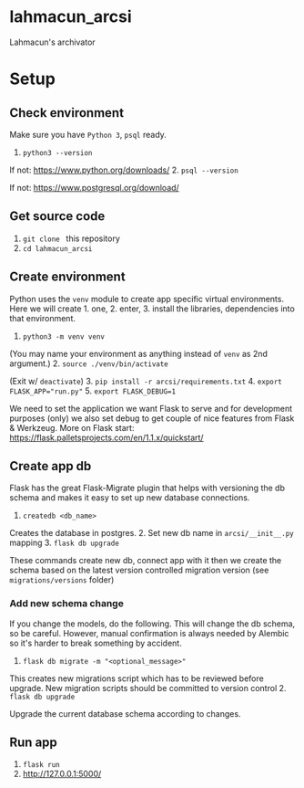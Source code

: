 # lahmacun_arcsi
Lahmacun's archivator  

# Setup

## Check environment
Make sure you have `Python 3`, `psql` ready.

1. `python3 --version`

If not: https://www.python.org/downloads/
2. `psql --version`

If not: https://www.postgresql.org/download/

## Get source code
1. `git clone ` this repository
2. `cd lahmacun_arcsi`

## Create environment
Python uses the `venv` module to create app specific virtual environments. Here we will create 1. one, 2. enter, 3. install the libraries, dependencies into that environment.

1. `python3 -m venv venv` 

(You may name your environment as anything instead of `venv` as 2nd argument.)
2. `source ./venv/bin/activate`

(Exit w/ `deactivate`)
3. `pip install -r arcsi/requirements.txt`
4. `export FLASK_APP="run.py"`
5. `export FLASK_DEBUG=1`

We need to set the application we want Flask to serve and for development purposes (only) we also set debug to get couple of nice features from Flask & Werkzeug. More on Flask start: https://flask.palletsprojects.com/en/1.1.x/quickstart/

## Create app db
Flask has the great Flask-Migrate plugin that helps with versioning the db schema and makes it easy to set up new database connections. 

1. `createdb <db_name>`

Creates the database in postgres.
2. Set new db name in `arcsi/__init__.py` mapping
3. `flask db upgrade`

These commands create new db, connect app with it then we create the schema based on the latest version controlled migration version (see `migrations/versions` folder) 

### Add new schema change
If you change the models, do the following. This will change the db schema, so be careful. However, manual confirmation is always needed by Alembic so it's harder to break something by accident.

1. `flask db migrate -m "<optional_message>"`

This creates new migrations script which has to be reviewed before upgrade. New migration scripts should be committed to version control
2. `flask db upgrade`

Upgrade the current database schema according to changes.

## Run app
1. `flask run`
2. http://127.0.0.1:5000/

